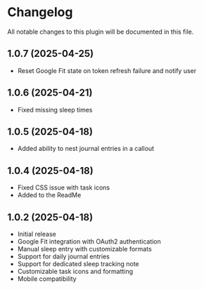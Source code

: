 # Changelog
All notable changes to this plugin will be documented in this file.

## 1.0.7 (2025-04-25)

- Reset Google Fit state on token refresh failure and notify user

## 1.0.6 (2025-04-21)

- Fixed missing sleep times

## 1.0.5 (2025-04-18)

- Added ability to nest journal entries in a callout

## 1.0.4 (2025-04-18)

- Fixed CSS issue with task icons
- Added to the ReadMe

## 1.0.2 (2025-04-18)
- Initial release
- Google Fit integration with OAuth2 authentication
- Manual sleep entry with customizable formats
- Support for daily journal entries
- Support for dedicated sleep tracking note
- Customizable task icons and formatting
- Mobile compatibility
